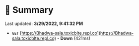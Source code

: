 # 📖 Summary
Last updated: **3/29/2022, 9:41:32 PM**

- `GET` [https://Bhadwa-sala.toxicblte.repl.co](https://Bhadwa-sala.toxicblte.repl.co) - **Down** (421ms)
